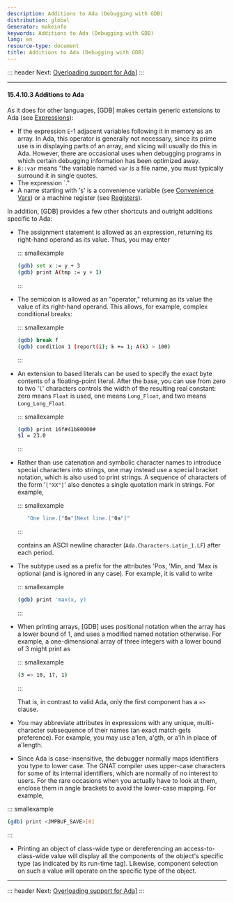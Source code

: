 ```yaml
---
description: Additions to Ada (Debugging with GDB)
distribution: global
Generator: makeinfo
keywords: Additions to Ada (Debugging with GDB)
lang: en
resource-type: document
title: Additions to Ada (Debugging with GDB)
---
```

::: header
Next: [Overloading support for Ada](Overloading-support-for-Ada.html#Overloading-support-for-Ada)]
:::

---

#### 15.4.10.3 Additions to Ada

As it does for other languages, [GDB] makes certain generic extensions to Ada (see [Expressions](Expressions.html#Expressions)):

- If the expression `E`-1 adjacent variables following it in memory as an array. In Ada, this operator is generally not necessary, since its prime use is in displaying parts of an array, and slicing will usually do this in Ada. However, there are occasional uses when debugging programs in which certain debugging information has been optimized away.
- `B::var` means "the variable named `var` is a file name, you must typically surround it in single quotes.
- The expression `."
- A name starting with '`$`' is a convenience variable (see [Convenience Vars](Convenience-Vars.html#Convenience-Vars)) or a machine register (see [Registers](Registers.html#Registers)).

In addition, [GDB] provides a few other shortcuts and outright additions specific to Ada:

- The assignment statement is allowed as an expression, returning its right-hand operand as its value. Thus, you may enter

  ::: smallexample

  ```bash
  (gdb) set x := y + 3
  (gdb) print A(tmp := y + 1)
  ```

  :::
- The semicolon is allowed as an "operator," returning as its value the value of its right-hand operand. This allows, for example, complex conditional breaks:

  ::: smallexample

  ```bash
  (gdb) break f
  (gdb) condition 1 (report(i); k += 1; A(k) > 100)
  ```

  :::
- An extension to based literals can be used to specify the exact byte contents of a floating-point literal. After the base, you can use from zero to two '`l`' characters controls the width of the resulting real constant: zero means `Float` is used, one means `Long_Float`, and two means `Long_Long_Float`.

  ::: smallexample

  ```bash
  (gdb) print 16f#41b80000#
  $1 = 23.0
  ```

  :::
- Rather than use catenation and symbolic character names to introduce special characters into strings, one may instead use a special bracket notation, which is also used to print strings. A sequence of characters of the form '`["XX"]`' also denotes a single quotation mark in strings. For example,

  ::: smallexample

  ```bash
     "One line.["0a"]Next line.["0a"]"
  ```

  :::

  contains an ASCII newline character (`Ada.Characters.Latin_1.LF`) after each period.
- The subtype used as a prefix for the attributes \'Pos, \'Min, and \'Max is optional (and is ignored in any case). For example, it is valid to write

  ::: smallexample

  ```bash
  (gdb) print 'max(x, y)
  ```

  :::
- When printing arrays, [GDB] uses positional notation when the array has a lower bound of 1, and uses a modified named notation otherwise. For example, a one-dimensional array of three integers with a lower bound of 3 might print as

  ::: smallexample

  ```bash
  (3 => 10, 17, 1)
  ```

  :::

  That is, in contrast to valid Ada, only the first component has a `=>` clause.
- You may abbreviate attributes in expressions with any unique, multi-character subsequence of their names (an exact match gets preference). For example, you may use a\'len, a\'gth, or a\'lh in place of a\'length.
- Since Ada is case-insensitive, the debugger normally maps identifiers you type to lower case. The GNAT compiler uses upper-case characters for some of its internal identifiers, which are normally of no interest to users. For the rare occasions when you actually have to look at them, enclose them in angle brackets to avoid the lower-case mapping. For example,

::: smallexample

```bash
(gdb) print <JMPBUF_SAVE>[0]
```

:::

- Printing an object of class-wide type or dereferencing an access-to-class-wide value will display all the components of the object's specific type (as indicated by its run-time tag). Likewise, component selection on such a value will operate on the specific type of the object.

---

::: header
Next: [Overloading support for Ada](Overloading-support-for-Ada.html#Overloading-support-for-Ada)]
:::
